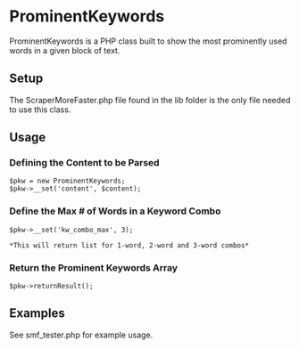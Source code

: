 ProminentKeywords
=============

ProminentKeywords is a PHP class built to show the most prominently used words in a given block of text.

Setup
-----

The ScraperMoreFaster.php file found in the lib folder is the only file needed to use this class.

Usage
-----

### Defining the Content to be Parsed

	$pkw = new ProminentKeywords;
	$pkw->__set('content', $content);

### Define the Max # of Words in a Keyword Combo

	$pkw->__set('kw_combo_max', 3);

	*This will return list for 1-word, 2-word and 3-word combos*

### Return the Prominent Keywords Array

	$pkw->returnResult();

Examples
--------

See smf_tester.php for example usage.